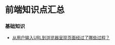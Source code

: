 # 前端知识点汇总

### 基础知识
- [从用户输入URL到浏览器呈现页面经过了哪些过程？](https://segmentfault.com/a/1190000016580701?utm_medium=hao.caibaojian.com&utm_source=hao.caibaojian.com&share_user=1030000000178452#articleHeader5)

